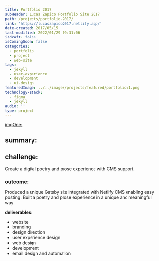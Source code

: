 ```yaml
---
title: Portfolio 2017
subHeader: Lucas Zapico Portfolio Site 2017
path: /projects/portfolio-2017/
link: 'https://lucaszapico2017.netlify.app/'
date-created: 2017/05/15
last-modified: 2022/01/29 09:31:06
isdraft: false
isComingSoon: false
categories:
  - portfolio
  - project
  - web-site
tags:
  - jekyll
  - user-experience
  - development
  - ui-design
featuredImage: ../../images/projects/featured/portfoliov1.png
technology-stack:
  - figma
  - jekyll
audio: ''
type: project
---
```


[imgOne:](../assets/images/projects/yogaofwords-showcase-1.png)

## summary:

## challenge:

Create a digital poetry and prose experience with CMS support.

### outcome:

Produced a unique Gatsby site integrated with Netlify CMS enabling easy
posting. Built a poetry and prose experience in a unique and meaningful
way

**deliverables:**

- website
- branding
- design direction
- user experience design
- web design
- development
- email design and automation
